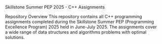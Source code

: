 Skillstone Summer PEP 2025 - C++ Assignments

Repository Overview
This repository contains all C++ programming assignments completed during the Skillstone Summer PEP (Programming Excellence Program) 2025 held in June-July 2025. The assignments cover a wide range of data structures and algorithms problems with optimal solutions.
